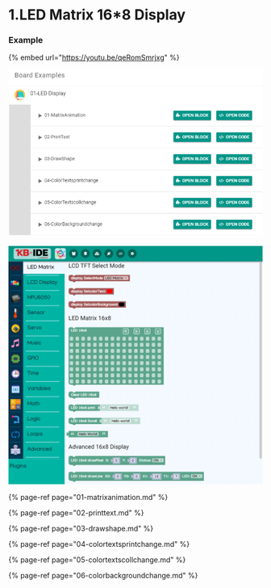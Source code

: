 # 1.LED Matrix 16\*8 Display

### Example

{% embed url="https://youtu.be/qeRomSmrjxg" %}

![](../../.gitbook/assets/image%20%28112%29.png)

![](../../.gitbook/assets/image%20%28137%29.png)

{% page-ref page="01-matrixanimation.md" %}

{% page-ref page="02-printtext.md" %}

{% page-ref page="03-drawshape.md" %}

{% page-ref page="04-colortextsprintchange.md" %}

{% page-ref page="05-colortextscollchange.md" %}

{% page-ref page="06-colorbackgroundchange.md" %}

